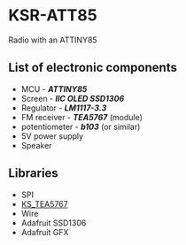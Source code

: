 # KSR-ATT85
Radio with an ATTINY85

## List of electronic components
- MCU - ***ATTINY85***
- Screen - ***IIC OLED SSD1306***
- Regulator - ***LM1117-3.3***
- FM receiver - ***TEA5767*** (module)
- potentiometer - ***b103*** (or similar)
- 5V power supply
- Speaker

## Libraries
- SPI
- [KS_TEA5767](https://github.com/kerogs/KS_TEA5767)
- Wire
- Adafruit SSD1306
- Adafruit GFX